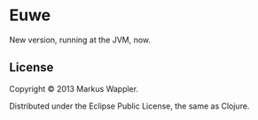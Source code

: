 # Euwe

New version, running at the JVM, now.

## License

Copyright © 2013 Markus Wappler.

Distributed under the Eclipse Public License, the same as Clojure.